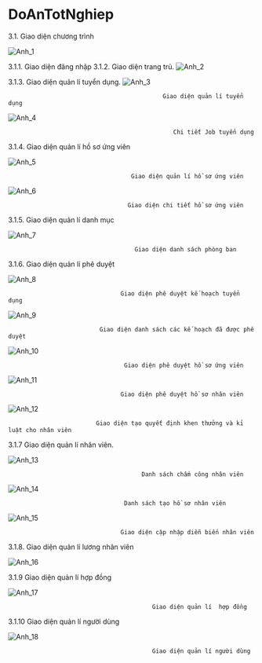 # DoAnTotNghiep
3.1. Giao diện chương trình

 ![Anh_1](https://user-images.githubusercontent.com/88453655/218537503-38dbb6a5-e530-41ae-b817-81d00fc44e15.png)
 
 3.1.1. Giao diện đăng nhập
3.1.2. Giao diện trang trủ. 
![Anh_2](https://user-images.githubusercontent.com/88453655/218537654-0ba70a97-e22f-4170-98d4-fcc15c2fcb2e.png)

3.1.3. Giao diện quản lí tuyển dụng.
 ![Anh_3](https://user-images.githubusercontent.com/88453655/218537763-6f8f617e-8358-48dd-9d57-0bba0714b694.png)

                                                Giao diện quản lí tuyển dụng
 ![Anh_4](https://user-images.githubusercontent.com/88453655/218537802-2c93c611-02bc-4f5a-bd23-274beb066865.png)
 
                                                   Chi tiết Job tuyển dụng

3.1.4. Giao diện quản lí hồ sơ ứng viên


![Anh_5](https://user-images.githubusercontent.com/88453655/218537869-249021e6-b3b1-4a77-83f3-d66c90a6ab1c.png)


                                       Giao diện quản lí hồ sơ ứng viên

![Anh_6](https://user-images.githubusercontent.com/88453655/218537982-91dfc838-1a23-4b93-b493-01bd1fe0a89e.png)

                                      Giao diện chi tiết hồ sơ ứng viên

3.1.5. Giao diện quản lí danh mục

 ![Anh_7](https://user-images.githubusercontent.com/88453655/218538032-1047c1c0-c298-4ce3-a73a-3805a14a22cd.png)

                                        Giao diện danh sách phòng ban

3.1.6. Giao diện quản lí phê duyệt

 ![Anh_8](https://user-images.githubusercontent.com/88453655/218538060-08f978e2-8e9d-4cdf-93fe-89119ff224c5.png)

                                    Giao diện phê duyệt kế hoạch tuyển dụng

![Anh_9](https://user-images.githubusercontent.com/88453655/218538104-cc9c055d-a3bf-45d5-acbd-8dd51bc64507.png)

                              Giao diện danh sách các kế hoạch đã được phê duyệt

  ![Anh_10](https://user-images.githubusercontent.com/88453655/218538161-2bf32185-9ee8-445c-8d30-0c84168a5d0e.png)
  
                                     Giao diện phê duyệt hồ sơ ứng viên

![Anh_11](https://user-images.githubusercontent.com/88453655/218538245-a9e06db4-b174-464d-9c81-6be4b005a7cf.png)

                                    Giao diện phê duyệt hồ sơ nhân viên

 ![Anh_12](https://user-images.githubusercontent.com/88453655/218538264-944e562f-cc9a-4bd0-b377-8aae00505fc6.png)

                             Giao diện tạo quyết định khen thưởng và kỉ luật cho nhân viên

 3.1.7 Giao diện quản lí nhân viên.
 
  ![Anh_13](https://user-images.githubusercontent.com/88453655/218538282-edab6071-5a13-4ae7-9219-3442a2fec7c4.png)

                                          Danh sách chấm công nhân viên
 
![Anh_14](https://user-images.githubusercontent.com/88453655/218538333-0b35157b-f643-497b-baa3-03a5bbddf965.png)

                                     Danh sách tạo hồ sơ nhân viên
                                     
  ![Anh_15](https://user-images.githubusercontent.com/88453655/218538380-27beb793-5a3b-4ffe-93f4-8ce36d9106fa.png)

                                    Giao diện cập nhập diễn biến nhân viên

3.1.8.  Giao diện quản lí lương nhân viên

![Anh_16](https://user-images.githubusercontent.com/88453655/218538426-375d8313-5e9e-4345-95cb-4b143cb32101.png)

3.1.9 Giao diện quản lí hợp đồng

   ![Anh_17](https://user-images.githubusercontent.com/88453655/218538450-d63afb26-e72c-43aa-a51f-7f29e7989e33.png)

                                             Giao diện quản lí  hợp đồng
                                             
3.1.10 Giao diện quản lí người dùng 

![Anh_18](https://user-images.githubusercontent.com/88453655/218538490-5f8ad080-f885-43ee-9af7-b789b8cd786d.png)

                                             Giao diện quản lí người dùng

 

